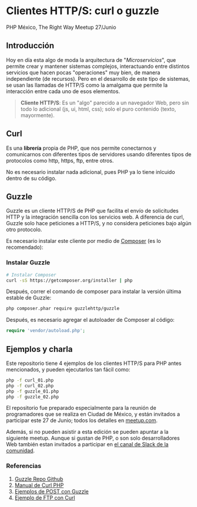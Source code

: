 # Clientes HTTP/S: curl o guzzle

PHP México, The Right Way Meetup 27/Junio

## Introducción

Hoy en día esta algo de moda la arquitectura de "_Microservicios_", que permite crear y mantener sistemas complejos, interactuando entre distintos servicios que hacen pocas "operaciones" muy bien, de manera independiente (de recursos). Pero en el desarrollo de este tipo de sistemas, se usan las llamadas de HTTP/S como la amalgama que permite la interacción entre cada uno de esos elementos.

> **Cliente HTTP/S**: Es un "algo" parecido a un navegador Web, pero sin todo lo adicional (js, ui, html, css); solo el puro contenido (texto, mayormente).

## Curl

Es una **librería** propia de PHP, que nos permite conectarnos y comunicarnos con diferentes tipos de servidores usando diferentes tipos de protocolos como http, https, ftp, entre otros.

No es necesario instalar nada adicional, pues PHP ya lo tiene inlcuido dentro de su código.

## Guzzle

Guzzle es un cliente HTTP/S de PHP que facilita el envío de solicitudes HTTP y la integración sencilla con los servicios web. A diferencia de curl, Guzzle solo hace peticiones a HTTP/S, y no considera peticiones bajo algún otro protocolo.

Es necesario instalar este cliente por medio de [Composer](http://getcomposer.org) (es lo recomendado):

### Instalar Guzzle

```bash
# Instalar Composer
curl -sS https://getcomposer.org/installer | php
```

Después, correr el comando de composer para instalar la versión última estable de Guzzle:

```bash
php composer.phar require guzzlehttp/guzzle
```

Después, es necesario agregar el autoloader de Composer al código:

```php
require 'vendor/autoload.php';
```

## Ejemplos y charla

Este repositorio tiene 4 ejemplos de los clientes HTTP/S para PHP antes mencionados, y pueden ejecutarlos tan fácil como:

```bash
php -f curl_01.php
php -f curl_02.php
php -f guzzle_01.php
php -f guzzle_02.php
```

El repositorio fue preparado especialmente para la reunión de programadores que se realiza en Ciudad de México, y están invitados a participar este 27 de Junio; todos los detalles en [meetup.com](https://www.meetup.com/es/PHP-The-Right-Way/events/258972833/).

Además, si no pueden asistir a esta edición se pueden apuntar a la siguiente meetup. Aunque si gustan de PHP, o son solo desarrolladores Web también estan invitados a participar en [el canal de Slack de la comunidad](https://chat.phpmexico.mx/ "Solicitar invitación al Slack de PHPMX").

### Referencias

1. [Guzzle Repo Github](https://github.com/guzzle/guzzle "Repositorio oficial de Guzzle")
2. [Manual de Curl PHP](https://www.php.net/manual/es/book.curl.php "Manual de php.net")
3. [Ejemplos de POST con Guzzle](https://dzone.com/articles/make-a-post-request-from-php-with-guzzle "Artículo de DZone")
4. [Ejemplo de FTP con Curl](http://nlslack.com/ftp-access-using-curl-with-php/ "Conectar a un FTP con Curl")
